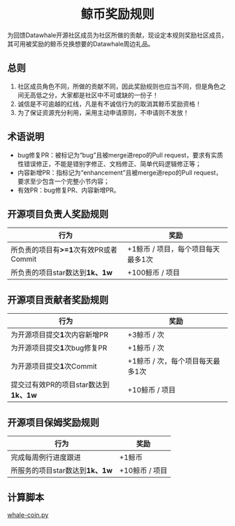 <div align=center><h1>鲸币奖励规则</h1></div>

为回馈Datawhale开源社区成员为社区所做的贡献，现设定本规则奖励社区成员，其可用被奖励的鲸币兑换想要的Datawhale周边礼品。

## 总则
1. 社区成员角色不同，所做的贡献不同，因此奖励规则也应当不同，但是角色之间无高低之分，大家都是社区中不可或缺的一份子！
2. 诚信是不可逾越的红线，凡是有不诚信行为的取消其鲸币奖励资格！
3. 为了保证资源充分利用，采用主动申请原则，不申请则不发放！
   
## 术语说明
- bug修复PR：被标记为“bug”且被merge进repo的Pull request，要求有实质性错误修正，不能是错别字修正、文档修正、简单代码逻辑修正等；
- 内容新增PR：指标记为“enhancement”且被merge进repo的Pull request，要求至少包含一个完整小节内容；
- 有效PR：bug修复PR、内容新增PR。

## 开源项目负责人奖励规则
| 行为 | 奖励 |
| --- | --- |
| 所负责的项目有<strong>>=1</strong>次有效PR或者Commit | +1鲸币 / 项目，每个项目每天最多1次 |
| 所负责的项目star数达到<strong>1k、1w</strong> | +100鲸币 / 项目 |

## 开源项目贡献者奖励规则
| 行为 | 奖励 |
| --- | --- |
| 为开源项目提交<strong>1</strong>次内容新增PR | +3鲸币 / 次 |
| 为开源项目提交<strong>1</strong>次bug修复PR | +1鲸币 / 次 |
| 为开源项目提交<strong>1</strong>次Commit | +1鲸币 / 次，每个项目每天最多1次 |
| 提交过有效PR的项目star数达到<strong>1k、1w</strong> | +10鲸币 / 项目 |

## 开源项目保姆奖励规则
| 行为 | 奖励 |
| --- | --- |
| 完成每周例行进度跟进 | +1鲸币 |
| 所服务的项目star数达到<strong>1k、1w</strong> | +10鲸币 / 项目 |

## 计算脚本
[whale-coin.py](https://github.com/datawhalechina/DOPMC/edit/main/whale-coin.py)

